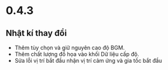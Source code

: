 # 0.4.3

## Nhật kí thay đổi

- Thêm tùy chọn và giữ nguyên cao độ BGM.
- Thêm chất lượng đồ họa vào khối Dữ liệu cấp độ.
- Sửa lỗi vị trí bắt đầu nhận vị trí cảm ứng và gia tốc bắt đầu
